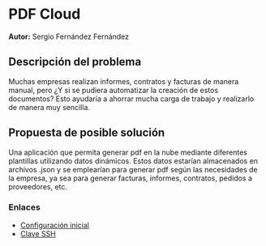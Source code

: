 # PDF Cloud
**Autor:** Sergio Fernández Fernández

## Descripción del problema
Muchas empresas realizan informes, contratos y facturas de manera manual, pero ¿Y si se pudiera automatizar la creación de estos documentos? Esto ayudaría a ahorrar mucha carga de trabajo y realizarlo de manera muy sencilla. 

## Propuesta de posible solución
Una aplicación que permita generar pdf en la nube mediante diferentes plantillas utilizando datos dinámicos. Estos datos estarían almacenados en archivos .json y se emplearían para generar pdf según las necesidades de la empresa, ya sea para generar facturas, informes, contratos, pedidos a proveedores, etc. 

### Enlaces

- [Configuración inicial](https://github.com/sergioffdez/PDF_Cloud/blob/Objetivo-0/docs/config-git.png)
- [Clave SSH](https://github.com/sergioffdez/PDF_Cloud/blob/Objetivo-0/docs/ssh.png)
